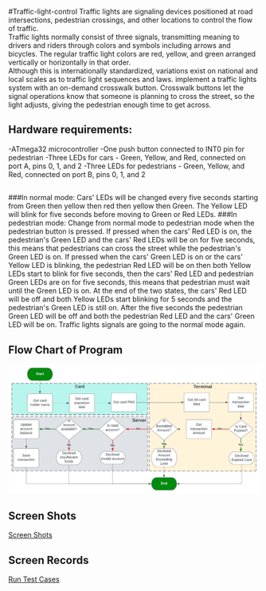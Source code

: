 #Traffic-light-control
 Traffic lights are signaling devices positioned at road intersections, pedestrian crossings, and other locations to control the flow of traffic.  
 Traffic lights normally consist of three signals, transmitting meaning to drivers and riders through colors and symbols including arrows and bicycles.
 The regular traffic light colors are red, yellow, and green arranged vertically or horizontally in that order.  
 Although this is internationally standardized, variations exist on national and local scales as to traffic light sequences and laws.
 implement a traffic lights system with an on-demand crosswalk button. 
 Crosswalk buttons let the signal operations know that someone is planning to cross the street, so the light adjusts, giving the pedestrian enough time to get across.
 ## Hardware requirements:
 -ATmega32 microcontroller
 -One push button connected to INT0 pin for pedestrian
 -Three LEDs for cars - Green, Yellow, and Red, connected on port A, pins 0, 1, and 2
 -Three LEDs for pedestrians - Green, Yellow, and Red, connected on port B, pins 0, 1, and 2
 ## 
 ###In normal mode:
 Cars' LEDs will be changed every five seconds starting from Green then yellow then red then yellow then Green.
 The Yellow LED will blink for five seconds before moving to Green or Red LEDs.
 ###In pedestrian mode:
 Change from normal mode to pedestrian mode when the pedestrian button is pressed.
 If pressed when the cars' Red LED is on, the pedestrian's Green LED and the cars' Red LEDs will be on for five seconds, this means that pedestrians can cross the street
 while the pedestrian's Green LED is on.
 If pressed when the cars' Green LED is on or the cars' Yellow LED is blinking, the pedestrian Red LED will be on then both Yellow LEDs start to blink for five seconds,
 then the cars' Red LED and pedestrian Green LEDs are on for five seconds, this means that pedestrian must wait until the Green LED is on.
 At the end of the two states, the cars' Red LED will be off and both Yellow LEDs start blinking for 5 seconds and the pedestrian's Green LED is still on.
 After the five seconds the pedestrian Green LED will be off and both the pedestrian Red LED and the cars' Green LED will be on.
 Traffic lights signals are going to the normal mode again.
 
## Flow Chart of Program
![payment-flowchart](https://github.com/HusseinElsaka/Payment-Application/blob/master/payment-flowchart.jpeg?raw=true)
## Screen Shots  
[Screen Shots](https://drive.google.com/drive/folders/19iG_4fvZgBkOcayIkSeL51s-4sK8QPTb?usp=sharing)
## Screen Records 
[Run Test Cases](https://drive.google.com/drive/folders/1XZbDs4qpUIkmePAUX_jY41I791H6h7Jw?usp=sharing)
 
